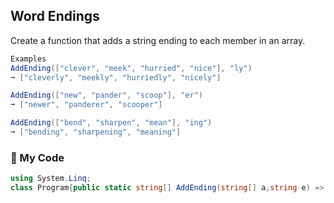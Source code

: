 ## Word Endings

Create a function that adds a string ending to each member in an array.
```c#
Examples
AddEnding(["clever", "meek", "hurried", "nice"], "ly")
➞ ["cleverly", "meekly", "hurriedly", "nicely"]

AddEnding(["new", "pander", "scoop"], "er")
➞ ["newer", "panderer", "scooper"]

AddEnding(["bend", "sharpen", "mean"], "ing")
➞ ["bending", "sharpening", "meaning"]
```
### 📘 My Code
```c#
using System.Linq;
class Program{public static string[] AddEnding(string[] a,string e) => a.Select(b => b + e).ToArray();}
```
